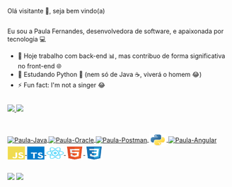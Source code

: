 Olá visitante 🤝, seja bem vindo(a)
##
Eu sou a Paula Fernandes, desenvolvedora de software, e apaixonada por tecnologia 💻

- 🔭 Hoje trabalho com back-end 📊, mas contribuo de forma significativa no front-end 🌐
- 🌱 Estudando Python 🐍 (nem só de Java ☕, viverá o homem 😂)
- ⚡ Fun fact: I'm not a singer 😂
 ##
<div>
  <a href="https://github.com/paulatatiele">
  <img heigth="180cm" src="https://github-readme-stats.vercel.app/api?username=paulatatiele&show_icons=true&theme=onedark&rank_icon=github&hide=contribs,issues"/>
  <img heigth="180cm" src="https://github-readme-stats.vercel.app/api/top-langs/?username=paulatatiele&hide_progress=true&show_icons=true&theme=onedark"/>
</div>
    
##

<div style="display: inline_block"><br>
  <img align="center" alt="Paula-Java" height="40" width="40" src="https://cdn.jsdelivr.net/gh/devicons/devicon@latest/icons/java/java-original.svg"/>
  <img align="center" alt="Paula-Oracle" height="50" width="40" src="https://cdn.jsdelivr.net/gh/devicons/devicon@latest/icons/oracle/oracle-original.svg"/>
  <img align="center" alt="Paula-Postman" height="30" width="40" src="https://cdn.jsdelivr.net/gh/devicons/devicon@latest/icons/postman/postman-original.svg"/>
  <img align="center" alt="Paula-Python" height="30" width="40" src="https://raw.githubusercontent.com/devicons/devicon/master/icons/python/python-original.svg"/>
  <img align="center" alt="Paula-Angular" height="30" width="40" src="https://cdn.jsdelivr.net/gh/devicons/devicon@latest/icons/angularjs/angularjs-original.svg"/>
  <img align="center" alt="Paula-Js" height="30" width="40" src="https://raw.githubusercontent.com/devicons/devicon/master/icons/javascript/javascript-plain.svg"/>
  <img align="center" alt="Paula-Ts" height="30" width="40" src="https://raw.githubusercontent.com/devicons/devicon/master/icons/typescript/typescript-plain.svg"/>
  <img align="center" alt="Paula-React" height="30" width="40" src="https://raw.githubusercontent.com/devicons/devicon/master/icons/react/react-original.svg"/>
  <img align="center" alt="Paula-HTML" height="30" width="40" src="https://raw.githubusercontent.com/devicons/devicon/master/icons/html5/html5-original.svg"/>
  <img align="center" alt="Paula-CSS" height="30" width="40" src="https://raw.githubusercontent.com/devicons/devicon/master/icons/css3/css3-original.svg"/>
</div>

##

<div> 
   <a href="https://www.linkedin.com/in/paulatafernandes/" target="_blank"><img src="https://img.shields.io/badge/-LinkedIn-%230077B5?style=for-the-badge&logo=linkedin&logoColor=white" target="_blank"></a>
  <a href = "mailto:paulatatiele95@gmail.com"><img src="https://img.shields.io/badge/Gmail-D14836?style=for-the-badge&logo=gmail&logoColor=white"></a>
</div>
